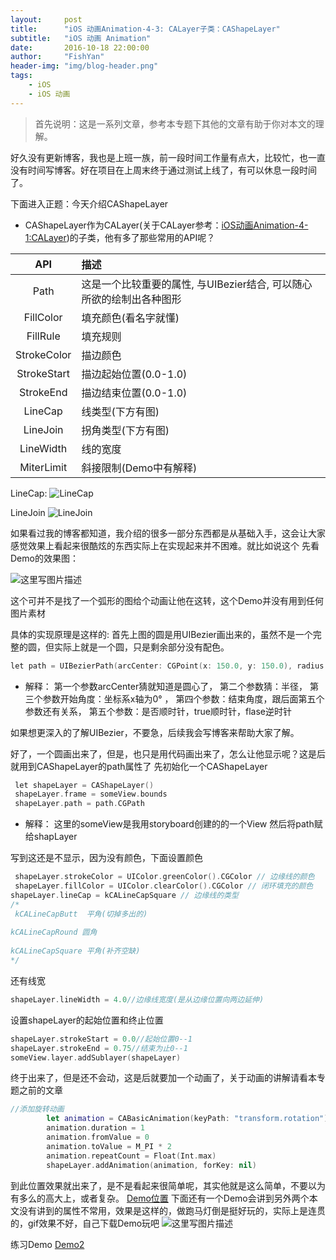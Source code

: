```yaml
---
layout:     post
title:      "iOS 动画Animation-4-3: CALayer子类：CAShapeLayer"
subtitle:   "iOS 动画 Animation"
date:       2016-10-18 22:00:00
author:     "FishYan"
header-img: "img/blog-header.png"
tags:
    - iOS
    - iOS 动画
---
```


>首先说明：这是一系列文章，参考本专题下其他的文章有助于你对本文的理解。

好久没有更新博客，我也是上班一族，前一段时间工作量有点大，比较忙，也一直没有时间写博客。好在项目在上周末终于通过测试上线了，有可以休息一段时间了。

下面进入正题：今天介绍CAShapeLayer

- CAShapeLayer作为CALayer(关于CALayer参考：[iOS动画Animation-4-1:CALayer](http://blog.csdn.net/fish_yan_/article/details/51139953))的子类，他有多了那些常用的API呢？

|API |  描述 |
|:-:|:-|
| Path | 这是一个比较重要的属性, 与UIBezier结合, 可以随心所欲的绘制出各种图形|
|FillColor|填充颜色(看名字就懂)|
|FillRule|填充规则|
|StrokeColor|描边颜色|
|StrokeStart|描边起始位置(0.0-1.0)|
|StrokeEnd|描边结束位置(0.0-1.0)|
|LineCap|线类型(下方有图)|
|LineJoin|拐角类型(下方有图)|
| LineWidth | 线的宽度|
|MiterLimit |斜接限制(Demo中有解释) |

LineCap:
![LineCap](http://img.blog.csdn.net/20160412230423621)

LineJoin
![LineJoin](http://img.blog.csdn.net/20160412230753846)

如果看过我的博客都知道，我介绍的很多一部分东西都是从基础入手，这会让大家感觉效果上看起来很酷炫的东西实际上在实现起来并不困难。就比如说这个
先看Demo的效果图：

![这里写图片描述](http://img.blog.csdn.net/20160412224731818)


这个可并不是找了一个弧形的图给个动画让他在这转，这个Demo并没有用到任何图片素材

具体的实现原理是这样的:
首先上图的圆是用UIBezier画出来的，虽然不是一个完整的圆，但实际上就是一个圆，只是剩余部分没有配色。
```Objective-C
let path = UIBezierPath(arcCenter: CGPoint(x: 150.0, y: 150.0), radius: 150, startAngle: 0, endAngle: CGFloat(M_PI * 2), clockwise: true)
```
- 解释：
第一个参数arcCenter猜就知道是圆心了，
第二个参数猜：半径，
第三个参数开始角度：坐标系x轴为0° ，
第四个参数：结束角度，跟后面第五个参数还有关系，
第五个参数：是否顺时针，true顺时针，flase逆时针

如果想更深入的了解UIBezier，不要急，后续我会写博客来帮助大家了解。

好了，一个圆画出来了，但是，也只是用代码画出来了，怎么让他显示呢？这是后就用到CAShapeLayer的path属性了
先初始化一个CAShapeLayer
```Objective-C
 let shapeLayer = CAShapeLayer()
 shapeLayer.frame = someView.bounds
 shapeLayer.path = path.CGPath
```
- 解释：
这里的someView是我用storyboard创建的的一个View
然后将path赋给shapLayer

写到这还是不显示，因为没有颜色，下面设置颜色
```swift
 shapeLayer.strokeColor = UIColor.greenColor().CGColor // 边缘线的颜色
 shapeLayer.fillColor = UIColor.clearColor().CGColor // 闭环填充的颜色
shapeLayer.lineCap = kCALineCapSquare // 边缘线的类型
/*
 kCALineCapButt  平角(切掉多出的)
        
kCALineCapRound 圆角
        
kCALineCapSquare 平角(补齐空缺)
*/
```
还有线宽
```swift
shapeLayer.lineWidth = 4.0//边缘线宽度(是从边缘位置向两边延伸)
```
设置shapeLayer的起始位置和终止位置
```swift
shapeLayer.strokeStart = 0.0//起始位置0--1
shapeLayer.strokeEnd = 0.75//结束为止0--1
someView.layer.addSublayer(shapeLayer)
```
终于出来了，但是还不会动，这是后就要加一个动画了，关于动画的讲解请看本专题之前的文章
```swift
//添加旋转动画
        let animation = CABasicAnimation(keyPath: "transform.rotation")
        animation.duration = 1
        animation.fromValue = 0
        animation.toValue = M_PI * 2
        animation.repeatCount = Float(Int.max)
        shapeLayer.addAnimation(animation, forKey: nil)

```
到此位置效果就出来了，是不是看起来很简单呢，其实他就是这么简单，不要以为有多么的高大上，或者复杂。
[Demo位置](https://github.com/fish-yan/CAShapeLayer)
下面还有一个Demo会讲到另外两个本文没有讲到的属性不常用，效果是这样的，做跑马灯倒是挺好玩的，实际上是连贯的，gif效果不好，自己下载Demo玩吧
![这里写图片描述](http://img.blog.csdn.net/20160412235109120)


练习Demo
[Demo2](https://github.com/fish-yan/CAShapeLayer1)
